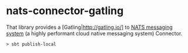 # nats-connector-gatling
That library provides a [Gatling|http://gatling.io/] to [NATS messaging system](https://nats.io) (a highly performant cloud native messaging system) Connector.


```
> sbt publish-local
```
